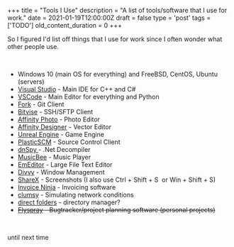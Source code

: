 
+++
title = "Tools I Use"
description = "A list of tools/software that I use for work."
date = 2021-01-19T12:00:00Z
draft = false
type = 'post'
tags = ['TODO']
old_content_duration = 0
+++

<p>So I figured I'd list off things that I use for work since I often wonder what other people use.</p>
<p>&nbsp;</p>
<ul>
<li>Windows 10 (main OS for everything) and FreeBSD, CentOS, Ubuntu (servers)</li>
<li><a href="https://visualstudio.microsoft.com/">Visual Studio</a> - Main IDE for C++ and C#</li>
<li><a href="https://code.visualstudio.com/">VSCode</a> - Main Editor for everything and Python</li>
<li><a href="https://fork.dev/">Fork</a> - Git Client</li>
<li><a href="https://www.bitvise.com/">Bitvise</a> - SSH/SFTP Client</li>
<li><a href="https://affinity.serif.com/en-us/photo/">Affinity Photo</a> - Photo Editor</li>
<li><a href="https://affinity.serif.com/en-us/designer/" target="_blank" rel="noopener">Affinity Designer</a> - Vector Editor</li>
<li><a href="https://www.unrealengine.com/en-US/">Unreal Engine</a> - Game Engine</li>
<li><a href="https://www.plasticscm.com/">PlasticSCM</a> - Source Control Client</li>
<li><a href="https://github.com/dnSpy/dnSpy">dnSpy </a>- .Net Decompiler</li>
<li><a href="https://getmusicbee.com/">MusicBee</a> - Music Player</li>
<li><a href="https://www.emeditor.com/">EmEditor</a> - Large File Text Editor</li>
<li><a href="https://mizage.com/divvy/">Divvy</a> - Window Management</li>
<li><a href="https://getsharex.com/">ShareX</a> - Screenshots (I also use Ctrl + Shift + S&nbsp; or Win + Shift + S)</li>
<li><a href="https://www.invoiceninja.com/">Invoice Ninja</a> - Invoicing software</li>
<li><a href="https://jagt.github.io/clumsy/">clumsy</a> - Simulating network conditions</li>
<li><a href="https://www.codesector.com/directfolders" target="_blank" rel="noopener">direct folders</a> - directory manager?</li>
<li><span style="text-decoration: line-through;"><a href="http://www.flyspray.org/">Flyspray</a> - Bugtracker/project planning software (personal projects)</span></li>
</ul>
<p>&nbsp;</p>
<p>until next time</p>
    